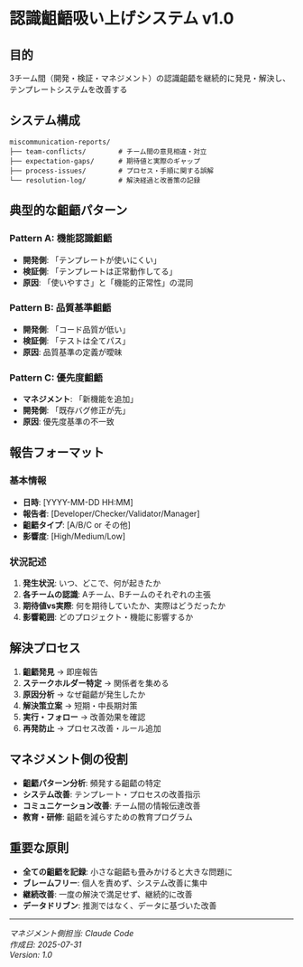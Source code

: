 # 認識齟齬吸い上げシステム v1.0

## 目的
3チーム間（開発・検証・マネジメント）の認識齟齬を継続的に発見・解決し、テンプレートシステムを改善する

## システム構成
```
miscommunication-reports/
├── team-conflicts/        # チーム間の意見相違・対立
├── expectation-gaps/      # 期待値と実際のギャップ
├── process-issues/        # プロセス・手順に関する誤解
└── resolution-log/        # 解決経過と改善策の記録
```

## 典型的な齟齬パターン

### Pattern A: 機能認識齟齬
- **開発側**: 「テンプレートが使いにくい」
- **検証側**: 「テンプレートは正常動作してる」
- **原因**: 「使いやすさ」と「機能的正常性」の混同

### Pattern B: 品質基準齟齬
- **開発側**: 「コード品質が低い」
- **検証側**: 「テストは全てパス」
- **原因**: 品質基準の定義が曖昧

### Pattern C: 優先度齟齬
- **マネジメント**: 「新機能を追加」
- **開発側**: 「既存バグ修正が先」
- **原因**: 優先度基準の不一致

## 報告フォーマット

### 基本情報
- **日時**: [YYYY-MM-DD HH:MM]
- **報告者**: [Developer/Checker/Validator/Manager]
- **齟齬タイプ**: [A/B/C or その他]
- **影響度**: [High/Medium/Low]

### 状況記述
1. **発生状況**: いつ、どこで、何が起きたか
2. **各チームの認識**: Aチーム、Bチームのそれぞれの主張
3. **期待値vs実際**: 何を期待していたか、実際はどうだったか
4. **影響範囲**: どのプロジェクト・機能に影響するか

## 解決プロセス
1. **齟齬発見** → 即座報告
2. **ステークホルダー特定** → 関係者を集める
3. **原因分析** → なぜ齟齬が発生したか
4. **解決策立案** → 短期・中長期対策
5. **実行・フォロー** → 改善効果を確認
6. **再発防止** → プロセス改善・ルール追加

## マネジメント側の役割
- **齟齬パターン分析**: 頻発する齟齬の特定
- **システム改善**: テンプレート・プロセスの改善指示
- **コミュニケーション改善**: チーム間の情報伝達改善
- **教育・研修**: 齟齬を減らすための教育プログラム

## 重要な原則
- **全ての齟齬を記録**: 小さな齟齬も畳みかけると大きな問題に
- **ブレームフリー**: 個人を責めず、システム改善に集中
- **継続改善**: 一度の解決で満足せず、継続的に改善
- **データドリブン**: 推測ではなく、データに基づいた改善

---
*マネジメント側担当: Claude Code*  
*作成日: 2025-07-31*  
*Version: 1.0*